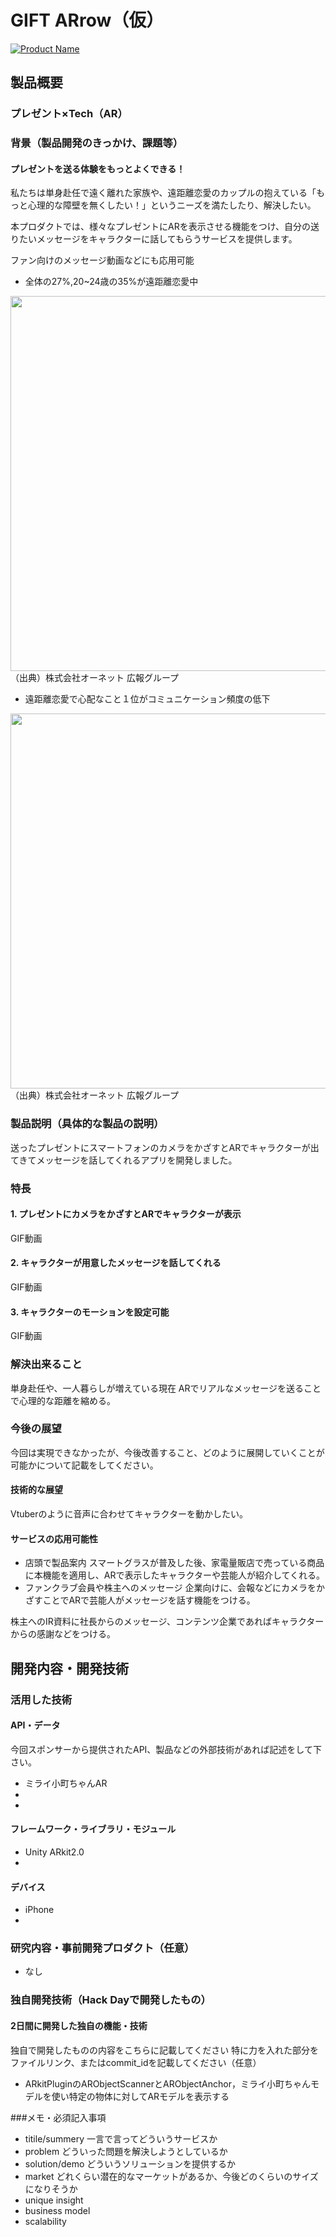 # GIFT ARrow（仮）

[![Product Name](image.png)](https://www.youtube.com/watch?v=G5rULR53uMk)

## 製品概要
### プレゼント×Tech（AR）

### 背景（製品開発のきっかけ、課題等）
#### プレゼントを送る体験をもっとよくできる！

私たちは単身赴任で遠く離れた家族や、遠距離恋愛のカップルの抱えている「もっと心理的な障壁を無くしたい！」というニーズを満たしたり、解決したい。

本プロダクトでは、様々なプレゼントにARを表示させる機能をつけ、自分の送りたいメッセージをキャラクターに話してもらうサービスを提供します。

ファン向けのメッセージ動画などにも応用可能

* 全体の27%,20~24歳の35%が遠距離恋愛中
<img src="https://imgur.com/EJgYO7S.jpg" width="600">
（出典）株式会社オーネット 広報グループ


* 遠距離恋愛で心配なこと１位がコミュニケーション頻度の低下
<img src="https://imgur.com/q9RbTLW.jpg" width="600">
（出典）株式会社オーネット 広報グループ

### 製品説明（具体的な製品の説明）
送ったプレゼントにスマートフォンのカメラをかざすとARでキャラクターが出てきてメッセージを話してくれるアプリを開発しました。


### 特長

#### 1. プレゼントにカメラをかざすとARでキャラクターが表示
GIF動画

#### 2. キャラクターが用意したメッセージを話してくれる
GIF動画

#### 3. キャラクターのモーションを設定可能
GIF動画

### 解決出来ること
単身赴任や、一人暮らしが増えている現在
ARでリアルなメッセージを送ることで心理的な距離を縮める。

### 今後の展望
今回は実現できなかったが、今後改善すること、どのように展開していくことが可能かについて記載をしてください。
#### 技術的な展望
Vtuberのように音声に合わせてキャラクターを動かしたい。

#### サービスの応用可能性
* 店頭で製品案内
スマートグラスが普及した後、家電量販店で売っている商品に本機能を適用し、ARで表示したキャラクターや芸能人が紹介してくれる。
* ファンクラブ会員や株主へのメッセージ
企業向けに、会報などにカメラをかざすことでARで芸能人がメッセージを話す機能をつける。

株主へのIR資料に社長からのメッセージ、コンテンツ企業であればキャラクターからの感謝などをつける。


## 開発内容・開発技術
### 活用した技術
#### API・データ
今回スポンサーから提供されたAPI、製品などの外部技術があれば記述をして下さい。

* ミライ小町ちゃんAR
* 
* 

#### フレームワーク・ライブラリ・モジュール
* Unity ARkit2.0
* 

#### デバイス
* iPhone
* 

### 研究内容・事前開発プロダクト（任意）
* なし


### 独自開発技術（Hack Dayで開発したもの）
#### 2日間に開発した独自の機能・技術
独自で開発したものの内容をこちらに記載してください
特に力を入れた部分をファイルリンク、またはcommit_idを記載してください（任意）
* ARkitPluginのARObjectScannerとARObjectAnchor，ミライ小町ちゃんモデルを使い特定の物体に対してARモデルを表示する


###メモ・必須記入事項
* titile/summery 一言で言ってどういうサービスか
* problem どういった問題を解決しようとしているか
* solution/demo どういうソリューションを提供するか
* market どれくらい潜在的なマーケットがあるか、今後どのくらいのサイズになりそうか
* unique insight
* business model
* scalability
